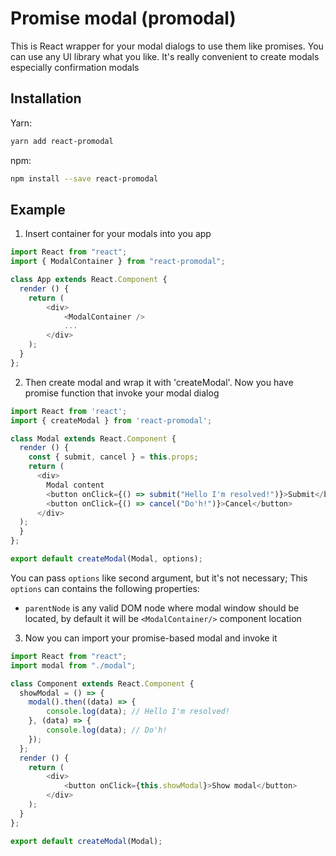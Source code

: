 # Promise modal (promodal)

This is React wrapper for your modal dialogs to use them like promises. You can use any UI library what you like.
It's really convenient to create modals especially confirmation modals

## Installation

Yarn:
```bash
yarn add react-promodal
```

npm:
```bash
npm install --save react-promodal
```

## Example

1) Insert container for your modals into you app

```javascript
import React from "react";
import { ModalContainer } from "react-promodal";

class App extends React.Component {
  render () {
    return (
        <div>
            <ModalContainer />
            ...
        </div>
    );
  }
};
```

2) Then create modal and wrap it with 'createModal'. Now you have promise function that invoke your modal dialog

```javascript
import React from 'react';
import { createModal } from 'react-promodal';

class Modal extends React.Component {
  render () {
    const { submit, cancel } = this.props;
    return (
      <div>
        Modal content
        <button onClick={() => submit("Hello I'm resolved!")}>Submit</button>
        <button onClick={() => cancel("Do'h!")}>Cancel</button>
      </div>
  );
  }
};

export default createModal(Modal, options);
```

You can pass `options` like second argument, but it's not necessary;
This `options` can contains the following properties:
- `parentNode` is any valid DOM node where modal window should be located, by default it will be `<ModalContainer/>` component location

3) Now you can import your promise-based modal and invoke it

```javascript
import React from "react";
import modal from "./modal";

class Component extends React.Component {
  showModal = () => {
    modal().then((data) => {
        console.log(data); // Hello I'm resolved!
    }, (data) => {
        console.log(data); // Do'h!
    });
  };
  render () {
    return (
        <div>
            <button onClick={this.showModal}>Show modal</button>
        </div>
    );
  }
};

export default createModal(Modal);
```

